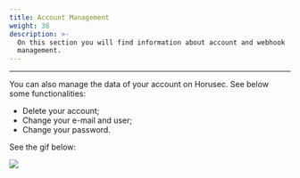 ```yaml
---
title: Account Management
weight: 38
description: >-
  On this section you will find information about account and webhook
  management.
---
```


---

You can also manage the data of your account on Horusec. See below some functionalities: 

* Delete your account;
* Change your e-mail and user;
* Change your password.

See the gif below: 

![](https://horusec.io/public/docs/en/references/manager/account-management/1-manager-account.gif)
